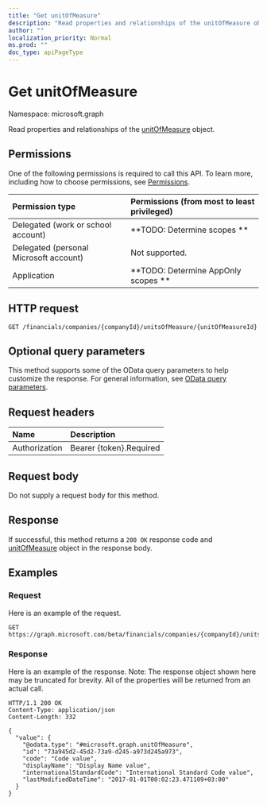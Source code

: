 ```yaml
---
title: "Get unitOfMeasure"
description: "Read properties and relationships of the unitOfMeasure object."
author: ""
localization_priority: Normal
ms.prod: ""
doc_type: apiPageType
---
```


# Get unitOfMeasure

Namespace: microsoft.graph

Read properties and relationships of the [unitOfMeasure](../resources/unitofmeasure.md) object.

## Permissions
One of the following permissions is required to call this API. To learn more, including how to choose permissions, see [Permissions](/concepts/permissions-reference.md).

|Permission type|Permissions (from most to least privileged)|
|:---|:---|
|Delegated (work or school account)|**TODO: Determine scopes **|
|Delegated (personal Microsoft account)|Not supported.|
|Application|**TODO: Determine AppOnly scopes **|

## HTTP request
<!-- {
  "blockType": "ignored"
}
-->
``` http
GET /financials/companies/{companyId}/unitsOfMeasure/{unitOfMeasureId}
```

## Optional query parameters
This method supports some of the OData query parameters to help customize the response. For general information, see [OData query parameters](/graph/query-parameters).

## Request headers
|Name|Description|
|:---|:---|
|Authorization|Bearer {token}.Required|

## Request body
Do not supply a request body for this method.

## Response
If successful, this method returns a `200 OK` response code and [unitOfMeasure](../resources/unitofmeasure.md) object in the response body.

## Examples

### Request
Here is an example of the request.
<!-- {
  "blockType": "request",
  "name": "get_unitofmeasure"
}
-->
``` http
GET https://graph.microsoft.com/beta/financials/companies/{companyId}/unitsOfMeasure/{unitOfMeasureId}
```

### Response
Here is an example of the response. Note: The response object shown here may be truncated for brevity. All of the properties will be returned from an actual call.
<!-- {
  "blockType": "response",
  "truncated": true,
  "@odata.type": "microsoft.graph.unitOfMeasure"
}
-->
``` http
HTTP/1.1 200 OK
Content-Type: application/json
Content-Length: 332

{
  "value": {
    "@odata.type": "#microsoft.graph.unitOfMeasure",
    "id": "73a945d2-45d2-73a9-d245-a973d245a973",
    "code": "Code value",
    "displayName": "Display Name value",
    "internationalStandardCode": "International Standard Code value",
    "lastModifiedDateTime": "2017-01-01T00:02:23.471109+03:00"
  }
}
```


